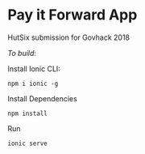 # Pay it Forward App
HutSix submission for Govhack 2018

*To build*:

Install Ionic CLI:

`npm i ionic -g`

Install Dependencies

`npm install`

Run

`ionic serve`